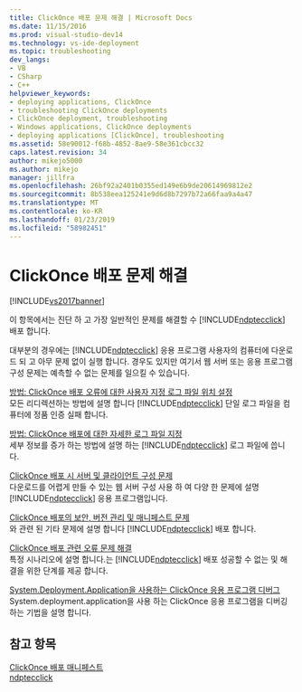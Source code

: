 ```yaml
---
title: ClickOnce 배포 문제 해결 | Microsoft Docs
ms.date: 11/15/2016
ms.prod: visual-studio-dev14
ms.technology: vs-ide-deployment
ms.topic: troubleshooting
dev_langs:
- VB
- CSharp
- C++
helpviewer_keywords:
- deploying applications, ClickOnce
- troubleshooting ClickOnce deployments
- ClickOnce deployment, troubleshooting
- Windows applications, ClickOnce deployments
- deploying applications [ClickOnce], troubleshooting
ms.assetid: 58e90012-f68b-4852-8ae9-58e361cbcc32
caps.latest.revision: 34
author: mikejo5000
ms.author: mikejo
manager: jillfra
ms.openlocfilehash: 26bf92a2401b0355ed149e6b9de20614969812e2
ms.sourcegitcommit: 8b538eea125241e9d6d8b7297b72a66faa9a4a47
ms.translationtype: MT
ms.contentlocale: ko-KR
ms.lasthandoff: 01/23/2019
ms.locfileid: "58982451"
---
```

# <a name="troubleshooting-clickonce-deployments"></a>ClickOnce 배포 문제 해결
[!INCLUDE[vs2017banner](../includes/vs2017banner.md)]

이 항목에서는 진단 하 고 가장 일반적인 문제를 해결할 수 [!INCLUDE[ndptecclick](../includes/ndptecclick-md.md)] 배포 합니다.  
  
 대부분의 경우에는 [!INCLUDE[ndptecclick](../includes/ndptecclick-md.md)] 응용 프로그램 사용자의 컴퓨터에 다운로드 되 고 아무 문제 없이 실행 합니다. 경우도 있지만 여기서 웹 서버 또는 응용 프로그램 구성 문제는 예측할 수 없는 문제를 일으킬 수 있습니다.  
  
 [방법: ClickOnce 배포 오류에 대한 사용자 지정 로그 파일 위치 설정](../deployment/how-to-set-a-custom-log-file-location-for-clickonce-deployment-errors.md)  
 모든 리디렉션하는 방법에 설명 합니다 [!INCLUDE[ndptecclick](../includes/ndptecclick-md.md)] 단일 로그 파일을 컴퓨터에 정품 인증 실패 합니다.  
  
 [방법: ClickOnce 배포에 대한 자세한 로그 파일 지정](../deployment/how-to-specify-verbose-log-files-for-clickonce-deployments.md)  
 세부 정보를 증가 하는 방법에 설명 하는 [!INCLUDE[ndptecclick](../includes/ndptecclick-md.md)] 로그 파일에 씁니다.  
  
 [ClickOnce 배포 시 서버 및 클라이언트 구성 문제](../deployment/server-and-client-configuration-issues-in-clickonce-deployments.md)  
 다운로드를 어렵게 만들 수 있는 웹 서버 구성 사용 하 여 다양 한 문제에 설명 [!INCLUDE[ndptecclick](../includes/ndptecclick-md.md)] 응용 프로그램입니다.  
  
 [ClickOnce 배포의 보안, 버전 관리 및 매니페스트 문제](../deployment/security-versioning-and-manifest-issues-in-clickonce-deployments.md)  
 와 관련 된 기타 문제에 설명 합니다 [!INCLUDE[ndptecclick](../includes/ndptecclick-md.md)] 배포 합니다.  
  
 [ClickOnce 배포 관련 오류 문제 해결](../deployment/troubleshooting-specific-errors-in-clickonce-deployments.md)  
 특정 시나리오에 설명 합니다.는 [!INCLUDE[ndptecclick](../includes/ndptecclick-md.md)] 배포 성공할 수 없는 및 해결을 위한 단계를 제공 합니다.  
  
 [System.Deployment.Application을 사용하는 ClickOnce 응용 프로그램 디버그](../deployment/debugging-clickonce-applications-that-use-system-deployment-application.md)  
 System.deployment.application을 사용 하는 ClickOnce 응용 프로그램을 디버깅 하는 기법을 설명 합니다.  
  
## <a name="see-also"></a>참고 항목  
 [ClickOnce 배포 매니페스트](../deployment/clickonce-deployment-manifest.md)   
 [ndptecclick](../deployment/clickonce-application-manifest.md)
